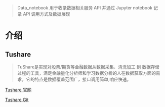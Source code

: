 
> Data_notebook 用于收录数据相关服务 API 并通过 Jupyter notebook 记录 API 调用方式及数据展现

# 介绍

## Tushare

> TuShare是实现对股票/期货等金融数据从数据采集、清洗加工 到 数据存储过程的工具，满足金融量化分析师和学习数据分析的人在数据获取方面的需求，它的特点是数据覆盖范围广，接口调用简单,响应快速。

[Tushare 官网](https://tushare.pro/register?reg=232248)

[Tushare Git](https://github.com/waditu/tushare)
